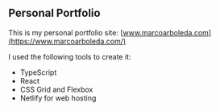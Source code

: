 ## Personal Portfolio
This is my personal portfolio site: [www.marcoarboleda.com](https://www.marcoarboleda.com/)

I used the following tools to create it:
- TypeScript
- React
- CSS Grid and Flexbox
- Netlify for web hosting